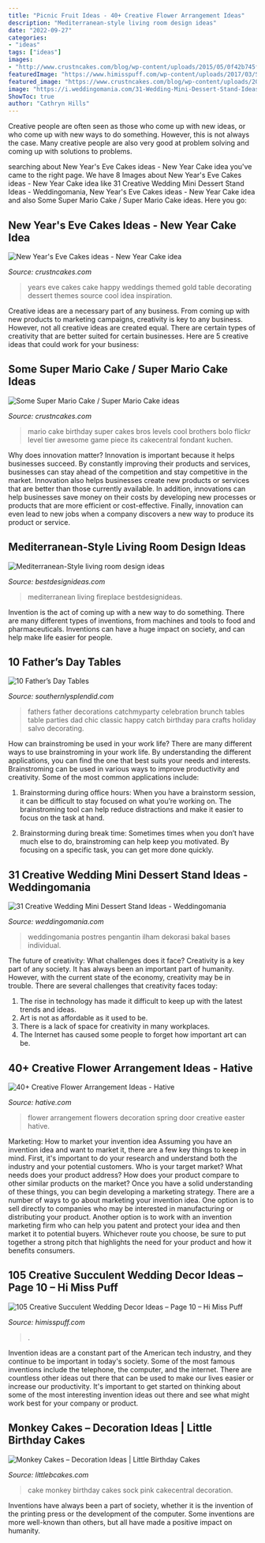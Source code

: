 ```yaml
---
title: "Picnic Fruit Ideas - 40+ Creative Flower Arrangement Ideas"
description: "Mediterranean-style living room design ideas"
date: "2022-09-27"
categories:
- "ideas"
tags: ["ideas"]
images:
- "http://www.crustncakes.com/blog/wp-content/uploads/2015/05/0f42b745ff9bd16aed0b9e6eb8d14ff2.jpg"
featuredImage: "https://www.himisspuff.com/wp-content/uploads/2017/03/Succulent-Wedding-Centerpieces.jpg"
featured_image: "https://www.crustncakes.com/blog/wp-content/uploads/2019/12/d8d3a57e691e166931abaae1d34a082e.jpg"
image: "https://i.weddingomania.com/31-Wedding-Mini-Dessert-Stand-Ideas14.jpg"
ShowToc: true
author: "Cathryn Hills"
---
```



Creative people are often seen as those who come up with new ideas, or who come up with new ways to do something. However, this is not always the case. Many creative people are also very good at problem solving and coming up with solutions to problems.

	

		
searching about New Year&#039;s Eve Cakes ideas - New Year Cake idea you've came to the right page. We have 8 Images about New Year&#039;s Eve Cakes ideas - New Year Cake idea like 31 Creative Wedding Mini Dessert Stand Ideas - Weddingomania, New Year&#039;s Eve Cakes ideas - New Year Cake idea and also Some Super Mario Cake / Super Mario Cake ideas. Here you go:
		
    
## New Year&#039;s Eve Cakes Ideas - New Year Cake Idea

<img loading=lazy src="https://www.crustncakes.com/blog/wp-content/uploads/2019/12/d8d3a57e691e166931abaae1d34a082e.jpg" onerror="this.onerror=null;this.src='https://tse3.mm.bing.net/th?id=OIP.meTz7NC5KwBj8d0fNm7YLwHaJ4&amp;pid=15.1';" alt="New Year&#039;s Eve Cakes ideas - New Year Cake idea">

_Source: crustncakes.com_

>years eve cakes cake happy weddings themed gold table decorating dessert themes source cool idea inspiration. 

	

Creative ideas are a necessary part of any business. From coming up with new products to marketing campaigns, creativity is key to any business. However, not all creative ideas are created equal. There are certain types of creativity that are better suited for certain businesses. Here are 5 creative ideas that could work for your business:

    
## Some Super Mario Cake / Super Mario Cake Ideas

<img loading=lazy src="http://www.crustncakes.com/blog/wp-content/uploads/2015/05/0f42b745ff9bd16aed0b9e6eb8d14ff2.jpg" onerror="this.onerror=null;this.src='https://tse1.mm.bing.net/th?id=OIP.UCIjdG-8AxYGrsVGcczhbAAAAA&amp;pid=15.1';" alt="Some Super Mario Cake / Super Mario Cake ideas">

_Source: crustncakes.com_

>mario cake birthday super cakes bros levels cool brothers bolo flickr level tier awesome game piece its cakecentral fondant kuchen. 

	

Why does innovation matter?
Innovation is important because it helps businesses succeed. By constantly improving their products and services, businesses can stay ahead of the competition and stay competitive in the market. Innovation also helps businesses create new products or services that are better than those currently available. In addition, innovations can help businesses save money on their costs by developing new processes or products that are more efficient or cost-effective. Finally, innovation can even lead to new jobs when a company discovers a new way to produce its product or service.

    
## Mediterranean-Style Living Room Design Ideas

<img loading=lazy src="http://cdn.bestdesignideas.com/wp-content/uploads/2015/01/Mediterranean-Style-living-room-design-fireplace-909x1226.jpg" onerror="this.onerror=null;this.src='https://tse2.mm.bing.net/th?id=OIP.QJgUT1DlEnnq_YOoyawB9wHaJ-&amp;pid=15.1';" alt="Mediterranean-Style living room design ideas">

_Source: bestdesignideas.com_

>mediterranean living fireplace bestdesignideas. 

	

Invention is the act of coming up with a new way to do something. There are many different types of inventions, from machines and tools to food and pharmaceuticals. Inventions can have a huge impact on society, and can help make life easier for people.

    
## 10 Father’s Day Tables

<img loading=lazy src="https://www.southernlysplendid.com/wp-content/uploads/2017/06/dad5.jpg" onerror="this.onerror=null;this.src='https://tse1.mm.bing.net/th?id=OIP.J4TcnNjgpOjH6vCGTHaQTgHaJ4&amp;pid=15.1';" alt="10 Father’s Day Tables">

_Source: southernlysplendid.com_

>fathers father decorations catchmyparty celebration brunch tables table parties dad chic classic happy catch birthday para crafts holiday salvo decorating. 

	

How can brainstroming be used in your work life?
There are many different ways to use brainstroming in your work life. By understanding the different applications, you can find the one that best suits your needs and interests. Brainstroming can be used in various ways to improve productivity and creativity. Some of the most common applications include:
1) Brainstorming during office hours: When you have a brainstorm session, it can be difficult to stay focused on what you’re working on. The brainstroming tool can help reduce distractions and make it easier to focus on the task at hand.

2) Brainstorming during break time: Sometimes times when you don’t have much else to do, brainstroming can help keep you motivated. By focusing on a specific task, you can get more done quickly.

    
## 31 Creative Wedding Mini Dessert Stand Ideas - Weddingomania

<img loading=lazy src="https://i.weddingomania.com/31-Wedding-Mini-Dessert-Stand-Ideas14.jpg" onerror="this.onerror=null;this.src='https://tse2.mm.bing.net/th?id=OIP.TMqV2tyUOBNrMsCCDdM0zAAAAA&amp;pid=15.1';" alt="31 Creative Wedding Mini Dessert Stand Ideas - Weddingomania">

_Source: weddingomania.com_

>weddingomania postres pengantin ilham dekorasi bakal bases individual. 

	

The future of creativity: What challenges does it face?
Creativity is a key part of any society. It has always been an important part of humanity. However, with the current state of the economy, creativity may be in trouble. There are several challenges that creativity faces today: 
1) The rise in technology has made it difficult to keep up with the latest trends and ideas. 
2) Art is not as affordable as it used to be. 
3) There is a lack of space for creativity in many workplaces. 
4) The Internet has caused some people to forget how important art can be.

    
## 40+ Creative Flower Arrangement Ideas - Hative

<img loading=lazy src="https://hative.com/wp-content/uploads/2014/02/flower-ideas/spring-flowers-decoration-on-door-30.jpg" onerror="this.onerror=null;this.src='https://tse3.mm.bing.net/th?id=OIP.s-uvAv4CFtC8TuY9o-drxgHaJ4&amp;pid=15.1';" alt="40+ Creative Flower Arrangement Ideas - Hative">

_Source: hative.com_

>flower arrangement flowers decoration spring door creative easter hative. 

	

Marketing: How to market your invention idea
Assuming you have an invention idea and want to market it, there are a few key things to keep in mind. First, it's important to do your research and understand both the industry and your potential customers. Who is your target market? What needs does your product address? How does your product compare to other similar products on the market? Once you have a solid understanding of these things, you can begin developing a marketing strategy.
There are a number of ways to go about marketing your invention idea. One option is to sell directly to companies who may be interested in manufacturing or distributing your product. Another option is to work with an invention marketing firm who can help you patent and protect your idea and then market it to potential buyers. Whichever route you choose, be sure to put together a strong pitch that highlights the need for your product and how it benefits consumers.

    
## 105 Creative Succulent Wedding Decor Ideas – Page 10 – Hi Miss Puff

<img loading=lazy src="https://www.himisspuff.com/wp-content/uploads/2017/03/Succulent-Wedding-Centerpieces.jpg" onerror="this.onerror=null;this.src='https://tse4.mm.bing.net/th?id=OIP.aC9rrK2EaIMqYiqX5RpE-wHaLP&amp;pid=15.1';" alt="105 Creative Succulent Wedding Decor Ideas – Page 10 – Hi Miss Puff">

_Source: himisspuff.com_

>. 

	

Invention ideas are a constant part of the American tech industry, and they continue to be important in today's society. Some of the most famous inventions include the telephone, the computer, and the internet. There are countless other ideas out there that can be used to make our lives easier or increase our productivity. It's important to get started on thinking about some of the most interesting invention ideas out there and see what might work best for your company or product.

    
## Monkey Cakes – Decoration Ideas | Little Birthday Cakes

<img loading=lazy src="http://www.littlebcakes.com/wp-content/uploads/2013/08/Monkey-Birthday-Cake-Ideas.jpg" onerror="this.onerror=null;this.src='https://tse2.mm.bing.net/th?id=OIP.XeJykh2ngrUDp7rYuvObBQHaJ4&amp;pid=15.1';" alt="Monkey Cakes – Decoration Ideas | Little Birthday Cakes">

_Source: littlebcakes.com_

>cake monkey birthday cakes sock pink cakecentral decoration. 

	

Inventions have always been a part of society, whether it is the invention of the printing press or the development of the computer. Some inventions are more well-known than others, but all have made a positive impact on humanity.


